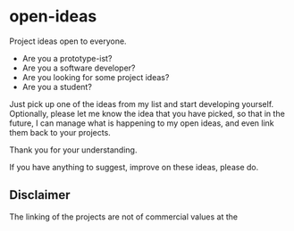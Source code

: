 # open-ideas
Project ideas open to everyone.

* Are you a prototype-ist?
* Are you a software developer?
* Are you looking for some project ideas?
* Are you a student?

Just pick up one of the ideas from my list and start developing yourself.
Optionally, please let me know the idea that you have picked, so that in the future, I can manage what is happening to my open ideas, and even link them back to your projects.

Thank you for your understanding.

If you have anything to suggest, improve on these ideas, please do.

## Disclaimer
The linking of the projects are not of commercial values at the 